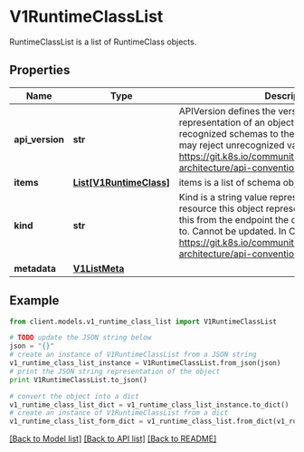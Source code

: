 # V1RuntimeClassList

RuntimeClassList is a list of RuntimeClass objects.

## Properties
Name | Type | Description | Notes
------------ | ------------- | ------------- | -------------
**api_version** | **str** | APIVersion defines the versioned schema of this representation of an object. Servers should convert recognized schemas to the latest internal value, and may reject unrecognized values. More info: https://git.k8s.io/community/contributors/devel/sig-architecture/api-conventions.md#resources | [optional] 
**items** | [**List[V1RuntimeClass]**](V1RuntimeClass.md) | items is a list of schema objects. | 
**kind** | **str** | Kind is a string value representing the REST resource this object represents. Servers may infer this from the endpoint the client submits requests to. Cannot be updated. In CamelCase. More info: https://git.k8s.io/community/contributors/devel/sig-architecture/api-conventions.md#types-kinds | [optional] 
**metadata** | [**V1ListMeta**](V1ListMeta.md) |  | [optional] 

## Example

```python
from client.models.v1_runtime_class_list import V1RuntimeClassList

# TODO update the JSON string below
json = "{}"
# create an instance of V1RuntimeClassList from a JSON string
v1_runtime_class_list_instance = V1RuntimeClassList.from_json(json)
# print the JSON string representation of the object
print V1RuntimeClassList.to_json()

# convert the object into a dict
v1_runtime_class_list_dict = v1_runtime_class_list_instance.to_dict()
# create an instance of V1RuntimeClassList from a dict
v1_runtime_class_list_form_dict = v1_runtime_class_list.from_dict(v1_runtime_class_list_dict)
```
[[Back to Model list]](../README.md#documentation-for-models) [[Back to API list]](../README.md#documentation-for-api-endpoints) [[Back to README]](../README.md)


